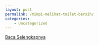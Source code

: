 ```yaml
---
layout: post
permalink: /mimpi-melihat-toilet-bersih/
categories:
    - Uncategorized
---
```


[Baca Selengkapnya](/04)